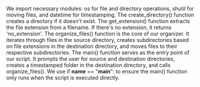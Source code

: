 We import necessary modules: os for file and directory operations, shutil for moving files, and datetime for timestamping.
The create_directory() function creates a directory if it doesn't exist.
The get_extension() function extracts the file extension from a filename. If there's no extension, it returns 'no_extension'.
The organize_files() function is the core of our organizer. It iterates through files in the source directory, creates subdirectories based on file extensions in the destination directory, and moves files to their respective subdirectories.
The main() function serves as the entry point of our script. It prompts the user for source and destination directories, creates a timestamped folder in the destination directory, and calls organize_files().
We use if __name__ == "__main__": to ensure the main() function only runs when the script is executed directly.